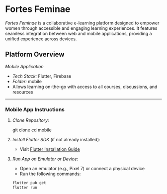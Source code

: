 # Fortes Feminae

*Fortes Feminae* is a collaborative e-learning platform designed to empower women through accessible and engaging learning experiences. It features seamless integration between web and mobile applications, providing a unified experience across devices.

## Platform Overview

*Mobile Application*
- *Tech Stack:* Flutter, Firebase
- *Folder:* mobile
- Allows learning on-the-go with access to all courses, discussions, and resources

---

### Mobile App Instructions

1. *Clone Repository:*
   
   git clone <repository-url>
   cd mobile
   

2. *Install Flutter SDK* (if not already installed):
   - Visit [Flutter Installation Guide](https://flutter.dev/docs/get-started/install)

3. *Run App on Emulator or Device:*
   - Open an emulator (e.g., Pixel 7) or connect a physical device
   - Run the following commands:
   ```bash
   flutter pub get
   flutter run
   ```
   
